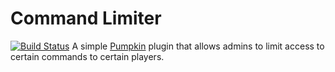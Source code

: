 # Command Limiter
[![Build Status](https://ci.vypal.me/job/PumpkinPlugins/job/CommandLimiter/job/master/badge/icon)](https://ci.vypal.me/job/PumpkinPlugins/job/CommandLimiter/job/master/)
A simple [Pumpkin](https://github.com/Pumpkin-MC/Pumpkin) plugin that allows admins to limit access to certain commands to certain players.
